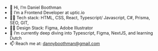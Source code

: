 - 👋 Hi, I’m Daniel Boothman
- 👀 I’m a Frontend Developer at uptic.io
- 👨‍💻 Tech stack: HTML, CSS, React, Typescript/ Javascript, C#, Prisma, SEO, GIT,
- 👨‍🎨 Design Stack: Figma, Adobe Illustrator
- 🌱 I’m currently deep diving into Typescript, Figma, NextJS, and learning Dutch
- 📫 Reach me at: dannyboothman@gmail.com
